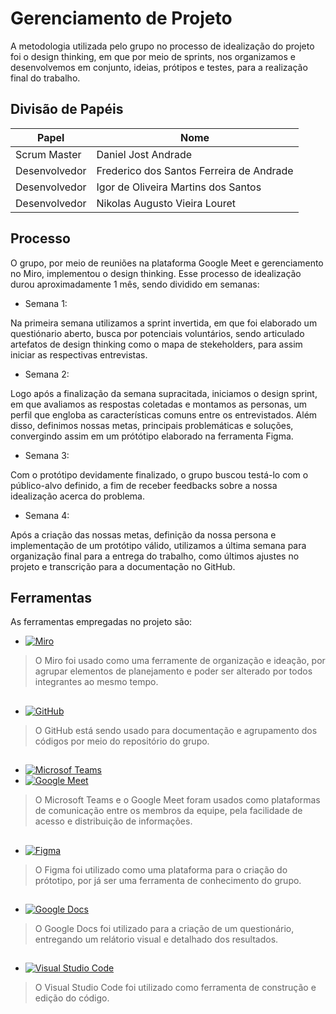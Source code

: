 # Gerenciamento de Projeto

A metodologia utilizada pelo grupo no processo de idealização do projeto foi o design thinking, 
em que por meio de sprints, nos organizamos e desenvolvemos em conjunto, ideias, prótipos e testes, 
para a realização final do trabalho.

## Divisão de Papéis


|       Papel       |                  Nome                    |
| ----------------- | ---------------------------------------- |
|    Scrum Master   | Daniel Jost Andrade                      |
|   Desenvolvedor   | Frederico dos Santos Ferreira de Andrade |
|   Desenvolvedor   | Igor de Oliveira Martins dos Santos      |
|   Desenvolvedor   | Nikolas Augusto Vieira Louret            |

## Processo

O grupo, por meio de reuniões na plataforma Google Meet e gerenciamento no Miro, implementou o design thinking. 
Esse processo de idealização durou aproximadamente 1 mês, sendo dividido em semanas:

- Semana 1: 

Na primeira semana utilizamos a sprint invertida, em que foi elaborado um questiónario aberto, 
busca por potenciais voluntários, sendo articulado artefatos de design thinking como o mapa de stekeholders, 
para assim iniciar as respectivas entrevistas. 

- Semana 2:

Logo após a finalização da semana supracitada, iniciamos o design sprint, em que avaliamos as respostas coletadas e montamos as personas,
um perfil que engloba as características comuns entre os entrevistados. Além disso, definimos nossas metas, 
principais problemáticas e soluções, convergindo assim em um prótótipo elaborado na ferramenta Figma.

- Semana 3:

Com o protótipo devidamente finalizado, o grupo buscou testá-lo com o público-alvo definido, 
a fim de receber feedbacks sobre a nossa idealização acerca do problema.

- Semana 4:

Após a criação das nossas metas, definição da nossa persona e implementação de um protótipo válido, 
utilizamos a última semana para organização final para a entrega do trabalho, 
como últimos ajustes no projeto e transcrição para a documentação no GitHub.

## Ferramentas

As ferramentas empregadas no projeto são:

 - [![Miro](https://img.shields.io/badge/-Miro-yellow)](https://miro.com/welcomeonboard/UWZkSkU4NmkwWjVROWpaQVRtTFBaVFV5RnFvbGwyNlljUGxJSkRWWTJHSGpjYm52TkVia0VKeDdSTFlGVXUwbHwzMDc0NDU3MzYzNDUwODY3ODkx?invite_link_id=758156308290)
 > O Miro foi usado como uma ferramente de organização e ideação, por agrupar elementos de planejamento 
 > e poder ser alterado por todos integrantes ao mesmo tempo.
##
 - [![GitHub](https://img.shields.io/badge/-GitHub-lightgrey)](https://github.com/ICEI-PUC-Minas-PPLES-TI/PLF-ES-2021-2-TI1-7924100-rotas-gps-1)
 > O GitHub está sendo usado para documentação e agrupamento dos códigos por meio do repositório do grupo.
## 
 - [![Microsof Teams](https://img.shields.io/badge/-Microsoft%20Teams-informational)](https://www.microsoft.com/pt-br/microsoft-teams/group-chat-software)
 - [![Google Meet](https://img.shields.io/badge/-Google%20Meet-green)](https://meet.google.com/)
 > O Microsoft Teams e o Google Meet foram usados como plataformas de comunicação entre os membros da equipe, 
 > pela facilidade de acesso e distribuição de informações.
## 
 - [![Figma](https://img.shields.io/badge/-Figma-red)](https://www.figma.com/proto/1IGCD2fJ4EiFWup2q1DN7J/Rotas-GPS?node-id=12%3A5&scaling=contain&page-id=0%3A1&starting-point-node-id=12%3A5)
 >O Figma foi utilizado como uma plataforma para o criação do prótotipo, 
 >por já ser uma ferramenta de conhecimento do grupo.
## 
 - [![Google Docs](https://img.shields.io/badge/-Google%20Docs-blue)](https://docs.google.com/)
 > O Google Docs foi utilizado para a criação de um questionário, 
 > entregando um relátorio visual e detalhado dos resultados.
##
- [![Visual Studio Code](https://img.shields.io/badge/-Visual%20Studio%20Code-blue)](https://code.visualstudio.com/)
> O Visual Studio Code foi utilizado como ferramenta de construção e edição do código.

